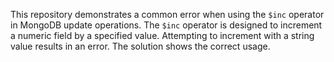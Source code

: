 This repository demonstrates a common error when using the `$inc` operator in MongoDB update operations.  The `$inc` operator is designed to increment a numeric field by a specified value.  Attempting to increment with a string value results in an error. The solution shows the correct usage.